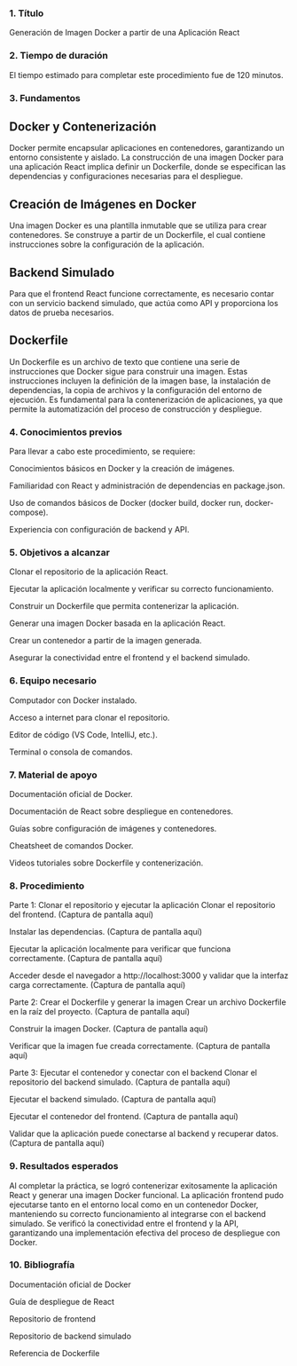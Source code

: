 ### 1. Título
Generación de Imagen Docker a partir de una Aplicación React

### 2. Tiempo de duración
El tiempo estimado para completar este procedimiento fue de 120 minutos.

### 3. Fundamentos
## Docker y Contenerización
Docker permite encapsular aplicaciones en contenedores, garantizando un entorno consistente y aislado. La construcción de una imagen Docker para una aplicación React implica definir un Dockerfile, donde se especifican las dependencias y configuraciones necesarias para el despliegue.

## Creación de Imágenes en Docker
Una imagen Docker es una plantilla inmutable que se utiliza para crear contenedores. Se construye a partir de un Dockerfile, el cual contiene instrucciones sobre la configuración de la aplicación.

## Backend Simulado
Para que el frontend React funcione correctamente, es necesario contar con un servicio backend simulado, que actúa como API y proporciona los datos de prueba necesarios.

## Dockerfile
Un Dockerfile es un archivo de texto que contiene una serie de instrucciones que Docker sigue para construir una imagen. Estas instrucciones incluyen la definición de la imagen base, la instalación de dependencias, la copia de archivos y la configuración del entorno de ejecución. Es fundamental para la contenerización de aplicaciones, ya que permite la automatización del proceso de construcción y despliegue.

### 4. Conocimientos previos
Para llevar a cabo este procedimiento, se requiere:

Conocimientos básicos en Docker y la creación de imágenes.

Familiaridad con React y administración de dependencias en package.json.

Uso de comandos básicos de Docker (docker build, docker run, docker-compose).

Experiencia con configuración de backend y API.

### 5. Objetivos a alcanzar
Clonar el repositorio de la aplicación React.

Ejecutar la aplicación localmente y verificar su correcto funcionamiento.

Construir un Dockerfile que permita contenerizar la aplicación.

Generar una imagen Docker basada en la aplicación React.

Crear un contenedor a partir de la imagen generada.

Asegurar la conectividad entre el frontend y el backend simulado.

### 6. Equipo necesario
Computador con Docker instalado.

Acceso a internet para clonar el repositorio.

Editor de código (VS Code, IntelliJ, etc.).

Terminal o consola de comandos.

### 7. Material de apoyo
Documentación oficial de Docker.

Documentación de React sobre despliegue en contenedores.

Guías sobre configuración de imágenes y contenedores.

Cheatsheet de comandos Docker.

Videos tutoriales sobre Dockerfile y contenerización.

### 8. Procedimiento
Parte 1: Clonar el repositorio y ejecutar la aplicación
Clonar el repositorio del frontend. (Captura de pantalla aquí)

Instalar las dependencias. (Captura de pantalla aquí)

Ejecutar la aplicación localmente para verificar que funciona correctamente. (Captura de pantalla aquí)

Acceder desde el navegador a http://localhost:3000 y validar que la interfaz carga correctamente. (Captura de pantalla aquí)

Parte 2: Crear el Dockerfile y generar la imagen
Crear un archivo Dockerfile en la raíz del proyecto. (Captura de pantalla aquí)

Construir la imagen Docker. (Captura de pantalla aquí)

Verificar que la imagen fue creada correctamente. (Captura de pantalla aquí)

Parte 3: Ejecutar el contenedor y conectar con el backend
Clonar el repositorio del backend simulado. (Captura de pantalla aquí)

Ejecutar el backend simulado. (Captura de pantalla aquí)

Ejecutar el contenedor del frontend. (Captura de pantalla aquí)

Validar que la aplicación puede conectarse al backend y recuperar datos. (Captura de pantalla aquí)

### 9. Resultados esperados
Al completar la práctica, se logró contenerizar exitosamente la aplicación React y generar una imagen Docker funcional. La aplicación frontend pudo ejecutarse tanto en el entorno local como en un contenedor Docker, manteniendo su correcto funcionamiento al integrarse con el backend simulado. Se verificó la conectividad entre el frontend y la API, garantizando una implementación efectiva del proceso de despliegue con Docker.

### 10. Bibliografía
Documentación oficial de Docker

Guía de despliegue de React

Repositorio de frontend

Repositorio de backend simulado

Referencia de Dockerfile